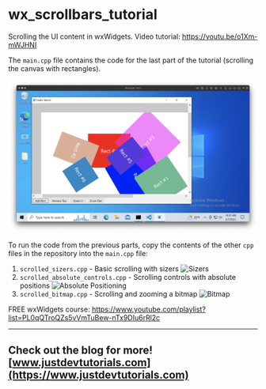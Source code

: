 # wx_scrollbars_tutorial

Scrolling the UI content in wxWidgets. Video tutorial: https://youtu.be/o1Xm-mWJHNI

The `main.cpp` file contains the code for the last part of the tutorial (scrolling the canvas with rectangles).

![Rectangles](/screenshot-rects.png)

To run the code from the previous parts, copy the contents of the other `cpp` files in the repository into the `main.cpp` file:
1. `scrolled_sizers.cpp` - Basic scrolling with sizers
   ![Sizers](/screenshot-sizers.png)
2. `scrolled_absolute_controls.cpp` - Scrolling controls with absolute positions
   ![Absolute Positioning](/screenshot-absolute.png)
3. `scrolled_bitmap.cpp` - Scrolling and zooming a bitmap
   ![Bitmap](/screenshot-bitmap.png)

FREE wxWidgets course: https://www.youtube.com/playlist?list=PL0qQTroQZs5vVmTuBew-nTx9DIu6rRl2c

---
Check out the blog for more! [www.justdevtutorials.com](https://www.justdevtutorials.com)
---